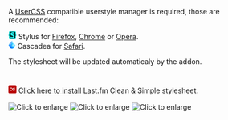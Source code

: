 A [UserCSS](https://github.com/openstyles/stylus/wiki/UserCSS) compatible userstyle manager is required, those are recommended:

![Stylus](/images/Stylus.png) Stylus for [Firefox](https://addons.mozilla.org/en-US/firefox/addon/styl-us/), [Chrome](https://chrome.google.com/webstore/detail/stylus/clngdbkpkpeebahjckkjfobafhncgmne) or [Opera](https://addons.opera.com/en-gb/extensions/details/stylus/).<br>
![Cascadea](/images/Cascadea.png) Cascadea for [Safari](https://cascadea.app/).

The stylesheet will be updated automaticaly by the addon.<br>
#
[![Install](/images/last.fm.png)](https://raw.githubusercontent.com/Chafouinerie/UserCSS/main/last-fm-cleansimple.user.css) [Click here to install](https://raw.githubusercontent.com/Chafouinerie/UserCSS/main/last-fm-cleansimple.user.css) Last.fm Clean & Simple stylesheet.

<img align="center" src="https://github.com/Chafouinerie/UserCSS/blob/main/images//LastfmScreenshot2.png" height="80" title="Click to enlarge"></img>
<img align="center" src="https://github.com/Chafouinerie/UserCSS/blob/main/images/LastfmScreenshot1.png" height="80" title="Click to enlarge"></img>
<img align="center" src="https://github.com/Chafouinerie/UserCSS/blob/main/images//LastfmScreenshot3.png" height="80" title="Click to enlarge"></img>
<br>


